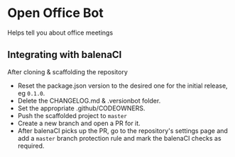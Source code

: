 # Open Office Bot

Helps tell you about office meetings

## Integrating with balenaCI

After cloning & scaffolding the repository

- Reset the package.json version to the desired one for the initial release, eg `0.1.0`.
- Delete the CHANGELOG.md & .versionbot folder.
- Set the appropriate .github/CODEOWNERS.
- Push the scaffolded project to `master`
- Create a new branch and open a PR for it.
- After balenaCI picks up the PR, go to the repository's settings page and add a
  `master` branch protection rule and mark the balenaCI checks as required.

